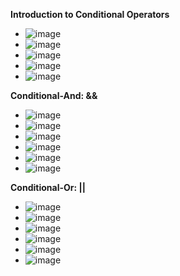**Introduction to Conditional Operators**
- ![image](https://github.com/user-attachments/assets/063364d2-f9f8-4f36-bd4b-1cd20ca86e01)
- ![image](https://github.com/user-attachments/assets/036fbf73-0e66-4382-b092-08e583fb7003)
- ![image](https://github.com/user-attachments/assets/89ee2364-6434-4e2b-8d23-2aaacee27966)
- ![image](https://github.com/user-attachments/assets/2109a47a-0a57-41a7-b5e9-09d2971ed810)
- ![image](https://github.com/user-attachments/assets/4f84d0ec-8db5-4df4-84ba-3de754e29962)

**Conditional-And: &&**
- ![image](https://github.com/user-attachments/assets/eff94cc4-585e-4677-b664-cf348b113249)
- ![image](https://github.com/user-attachments/assets/dfe0f899-ea33-4912-be70-6ab0363f450e)
- ![image](https://github.com/user-attachments/assets/ace45f5b-4077-4c3f-8280-c524e3b90182)
- ![image](https://github.com/user-attachments/assets/9fdf55b5-0d75-4ec0-bd77-bc2112559510)
- ![image](https://github.com/user-attachments/assets/87d5277e-1486-4a33-91c4-d45f1ec56c36)
- ![image](https://github.com/user-attachments/assets/ac9c67b7-e06e-48bc-bbc6-db4225c9b27b)

**Conditional-Or: ||**
- ![image](https://github.com/user-attachments/assets/057a1632-ad6b-4d77-8aa2-7e921b99c419)
- ![image](https://github.com/user-attachments/assets/dd0b5bbc-1ca2-4063-bdce-bedf5f091827)
- ![image](https://github.com/user-attachments/assets/48d8afde-733e-4588-bb79-d6bf75bd9ab2)
- ![image](https://github.com/user-attachments/assets/e9147892-133b-4fb5-b2dd-326171362ea3)
- ![image](https://github.com/user-attachments/assets/fb01fdcb-d0a9-4bc2-9796-2b4a79180021)
- ![image](https://github.com/user-attachments/assets/9c232609-f6c6-43cc-9f77-b8881b792092)

